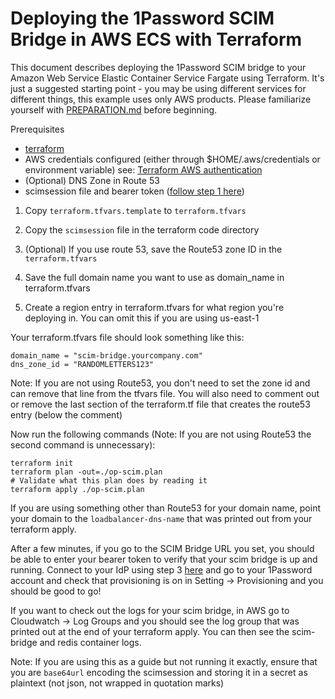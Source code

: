 # Deploying the 1Password SCIM Bridge in AWS ECS with Terraform

This document describes deploying the 1Password SCIM bridge to your Amazon Web Service Elastic Container Service Fargate using Terraform. It's just a suggested starting point - you may be using different services for different things, this example uses only AWS products. Please familiarize yourself with [PREPARATION.md](/PREPARATION.md) before beginning.

Prerequisites
- [terraform](https://learn.hashicorp.com/tutorials/terraform/install-cli)
- AWS credentials configured (either through $HOME/.aws/credentials or environment variable)
  see: [Terraform AWS authentication](https://registry.terraform.io/providers/hashicorp/aws/latest/docs#authentication)
- (Optional) DNS Zone in Route 53
- scimsession file and bearer token ([follow step 1 here](https://support.1password.com/scim/))

1. Copy `terraform.tfvars.template` to `terraform.tfvars`

2. Copy the `scimsession` file in the terraform code directory

3. (Optional) If you use route 53, save the Route53 zone ID in the `terraform.tfvars`

4. Save the full domain name you want to use as domain_name in terraform.tfvars

5. Create a region entry in terraform.tfvars for what region you're deploying in. You can omit this if you are using us-east-1

Your terraform.tfvars file should look something like this:
```
domain_name = "scim-bridge.yourcompany.com"
dns_zone_id = "RANDOMLETTERS123"
```
Note: If you are not using Route53, you don't need to set the zone id and can remove that line from the tfvars file. You will also need to comment out or remove the last section of the terraform.tf file that creates the route53 entry (below the comment)

Now run the following commands (Note: If you are not using Route53 the second command is unnecessary):
```
terraform init
terraform plan -out=./op-scim.plan
# Validate what this plan does by reading it
terraform apply ./op-scim.plan
```
If you are using something other than Route53 for your domain name, point your domain to the `loadbalancer-dns-name` that was printed out from your terraform apply.

After a few minutes, if you go to the SCIM Bridge URL you set, you should be able to enter your bearer token to verify that your scim bridge is up and running. Connect to your IdP using step 3 [here](https://support.1password.com/scim/) and go to your 1Password account and check that provisioning is on in Setting -> Provisioning and you should be good to go!

If you want to check out the logs for your scim bridge, in AWS go to Cloudwatch -> Log Groups and you should see the log group that was printed out at the end of your terraform apply. You can then see the scim-bridge and redis container logs. 

Note: If you are using this as a guide but not running it exactly, ensure that you are `base64url` encoding the scimsession and storing it in a secret as plaintext (not json, not wrapped in quotation marks)
